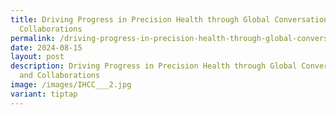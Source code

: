 ```yaml
---
title: Driving Progress in Precision Health through Global Conversations and
  Collaborations
permalink: /driving-progress-in-precision-health-through-global-conversations-and-collaborations/
date: 2024-08-15
layout: post
description: Driving Progress in Precision Health through Global Conversations
  and Collaborations
image: /images/IHCC___2.jpg
variant: tiptap
---
```

